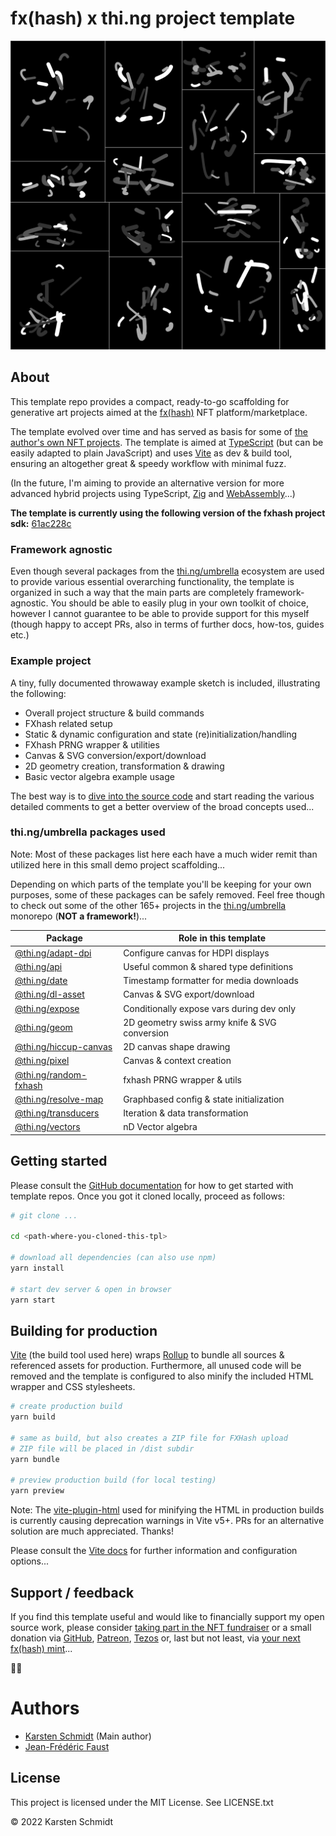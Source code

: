 # fx(hash) x thi.ng project template

![example project screenshot](./example.png)

## About

This template repo provides a compact, ready-to-go scaffolding for generative
art projects aimed at the [fx(hash)](https://fxhash.xyz) NFT
platform/marketplace.

The template evolved over time and has served as basis for some of [the author's
own NFT projects](https://www.fxhash.xyz/u/toxi). The template is aimed at
[TypeScript](https://www.typescriptlang.org/) (but can be easily adapted to
plain JavaScript) and uses [Vite](https://vitejs.dev/) as dev & build tool,
ensuring an altogether great & speedy workflow with minimal fuzz.

(In the future, I'm aiming to provide an alternative version for more advanced
hybrid projects using TypeScript, [Zig](https://ziglang.org) and
[WebAssembly](https://webassembly.org/)...)

**The template is currently using the following version of the fxhash project sdk:** [61ac228c](https://github.com/fxhash/fxhash-package/commit/61ac228ce103fcea2e28c365f0facd38f0b8479f)

### Framework agnostic

Even though several packages from the [thi.ng/umbrella](https://thi.ng/umbrella)
ecosystem are used to provide various essential overarching functionality, the
template is organized in such a way that the main parts are completely
framework-agnostic. You should be able to easily plug in your own toolkit of
choice, however I cannot guarantee to be able to provide support for this myself
(though happy to accept PRs, also in terms of further docs, how-tos, guides
etc.)

### Example project

A tiny, fully documented throwaway example sketch is included, illustrating the
following:

-   Overall project structure & build commands
-   FXhash related setup
-   Static & dynamic configuration and state (re)initialization/handling
-   FXhash PRNG wrapper & utilities
-   Canvas & SVG conversion/export/download
-   2D geometry creation, transformation & drawing
-   Basic vector algebra example usage

The best way is to [dive into the source
code](https://github.com/thi-ng/tpl-umbrella-fxhash/blob/main/src/) and start
reading the various detailed comments to get a better overview of the broad
concepts used...

### thi.ng/umbrella packages used

Note: Most of these packages list here each have a much wider remit than
utilized here in this small demo project scaffolding...

Depending on which parts of the template you'll be keeping for your own
purposes, some of these packages can be safely removed. Feel free though to
check out some of the other 165+ projects in the
[thi.ng/umbrella](https://thi.ng/umbrella) monorepo (**NOT a framework!**)...

| Package                                               | Role in this template                         |
| ----------------------------------------------------- | --------------------------------------------- |
| [@thi.ng/adapt-dpi](https://thi.ng/adapt-dpi)         | Configure canvas for HDPI displays            |
| [@thi.ng/api](https://thi.ng/api)                     | Useful common & shared type definitions       |
| [@thi.ng/date](https://thi.ng/date)                   | Timestamp formatter for media downloads       |
| [@thi.ng/dl-asset](https://thi.ng/dl-asset)           | Canvas & SVG export/download                  |
| [@thi.ng/expose](https://thi.ng/expose)               | Conditionally expose vars during dev only     |
| [@thi.ng/geom](https://thi.ng/geom)                   | 2D geometry swiss army knife & SVG conversion |
| [@thi.ng/hiccup-canvas](https://thi.ng/hiccup-canvas) | 2D canvas shape drawing                       |
| [@thi.ng/pixel](https://thi.ng/pixel)                 | Canvas & context creation                     |
| [@thi.ng/random-fxhash](https://thi.ng/random-fxhash) | fxhash PRNG wrapper & utils                   |
| [@thi.ng/resolve-map](https://thi.ng/resolve-map)     | Graphbased config & state initialization      |
| [@thi.ng/transducers](https://thi.ng/transducers)     | Iteration & data transformation               |
| [@thi.ng/vectors](https://thi.ng/vectors)             | nD Vector algebra                             |

## Getting started

Please consult the [GitHub
documentation](https://docs.github.com/en/repositories/creating-and-managing-repositories/creating-a-repository-from-a-template)
for how to get started with template repos. Once you got it cloned locally, proceed as follows:

```bash
# git clone ...

cd <path-where-you-cloned-this-tpl>

# download all dependencies (can also use npm)
yarn install

# start dev server & open in browser
yarn start
```

## Building for production

[Vite](https://vitejs.dev/) (the build tool used here) wraps
[Rollup](https://rollupjs.org/) to bundle all sources & referenced assets for
production. Furthermore, all unused code will be removed and the template is
configured to also minify the included HTML wrapper and CSS stylesheets.

```bash
# create production build
yarn build

# same as build, but also creates a ZIP file for FXHash upload
# ZIP file will be placed in /dist subdir
yarn bundle

# preview production build (for local testing)
yarn preview
```

Note: The [vite-plugin-html](https://github.com/vbenjs/vite-plugin-html) used
for minifying the HTML in production builds is currently causing deprecation
warnings in Vite v5+. PRs for an alternative solution are much appreciated.
Thanks!

Please consult the [Vite docs](https://vitejs.dev/guide/) for further
information and configuration options...

## Support / feedback

If you find this template useful and would like to financially support my open
source work, please consider [taking part in the NFT
fundraiser](https://www.fxhash.xyz/generative/16330) or a small donation via
[GitHub](https://github.com/sponsors/postspectacular),
[Patreon](https://www.patreon.com/thing_umbrella),
[Tezos](https://tzkt.io/tz1d4ThofujwwaWvxDQHF7VyJfaeR2ay3jhf) or, last but not
least, via [your next fx(hash)
mint](https://www.fxhash.xyz/doc/artist/pricing-your-project#splitting-the-proceeds)...

🙏😍

# Authors

-   [Karsten Schmidt](https://github.com/postspectacular) (Main author)
-   [Jean-Frédéric Faust](https://github.com/jffaust)

## License

This project is licensed under the MIT License. See LICENSE.txt

&copy; 2022 Karsten Schmidt
